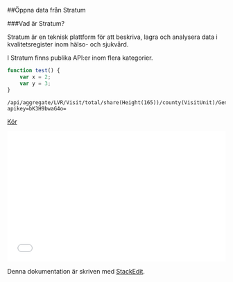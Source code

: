 ##Öppna data från Stratum

###Vad är Stratum?

Stratum är en teknisk plattform för att beskriva, lagra och analysera data i kvalitetsregister inom hälso- och sjukvård.

I Stratum finns publika API:er inom flera kategorier. 

``` javascript
function test() {
	var x = 2;
	var y = 3;
}
```

```
/api/aggregate/LVR/Visit/total/share(Height(165))/county(VisitUnit)/Gender?apikey=bK3H9bwaG4o= 
```
[Kör](http://stratum.registercentrum.se%2Fapi%2Faggregate%2FLVR%2FVisit%2Ftotal%2Fshare%28Height%28165%29%29%2Fcounty%28VisitUnit%29%2FGender?apikey=bK3H9bwaG4o=)

<iframe width="100%" height="300" src="//jsfiddle.net/medicor/z73patd9/embedded/" allowfullscreen="allowfullscreen" frameborder="0"></iframe>

Denna dokumentation är skriven med [<i class="icon-provider-stackedit"></i> StackEdit](https://stackedit.io/).
